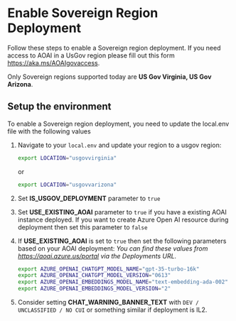 # Enable Sovereign Region Deployment

Follow these steps to enable a Sovereign region deployment.  If you need access to AOAI in a UsGov region please fill out this form https://aka.ms/AOAIgovaccess.

Only Sovereign regions supported today are **US Gov Virginia, US Gov Arizona**.

## Setup the environment

To enable a Sovereign region deployment, you need to update the local.env file with the following values

1. Navigate to your `local.env` and update your region to a usgov region:

   ```bash
   export LOCATION="usgovvirginia"
   ```

   or

   ```bash
   export LOCATION="usgovvarizona"
   ```

2. Set **IS_USGOV_DEPLOYMENT** parameter to `true` 

3. Set **USE_EXISTING_AOAI** parameter to `true` if you have a existing AOAI instance deployed.  If you want to create Azure Open AI resource during deployment then set this parameter to `false`

4. If **USE_EXISTING_AOAI** is set to `true` then set the following parameters based on your AOAI deployment:
   *You can find these values from https://aoai.azure.us/portal via the Deployments URL.*

   ```bash
   export AZURE_OPENAI_CHATGPT_MODEL_NAME="gpt-35-turbo-16k"
   export AZURE_OPENAI_CHATGPT_MODEL_VERSION="0613"
   export AZURE_OPENAI_EMBEDDINGS_MODEL_NAME="text-embedding-ada-002"
   export AZURE_OPENAI_EMBEDDINGS_MODEL_VERSION="2"
   ```

5. Consider setting **CHAT_WARNING_BANNER_TEXT**  with `DEV / UNCLASSIFIED / NO CUI` or something similar if deployment is IL2.


